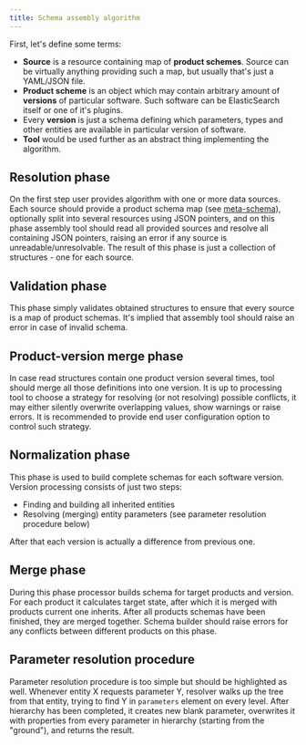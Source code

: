 ```yaml
---
title: Schema assembly algorithm
---
```


First, let's define some terms:

- **Source** is a resource containing map of **product schemes**. 
Source can be virtually anything providing such a map, but usually that's 
just a YAML/JSON file.
- **Product scheme** is an object which may contain arbitrary amount of 
**versions** of particular software. Such software can be ElasticSearch
itself or one of it's plugins.
- Every **version** is just a schema defining which parameters, types 
and other entities are available in particular version of software.
- **Tool** would be used further as an abstract thing implementing the
algorithm.

## Resolution phase

On the first step user provides algorithm with one or more data 
sources. Each source should provide a product schema map (see 
[meta-schema](meta-schema)), optionally split into several resources
using JSON pointers, and on this phase assembly tool should read all 
provided sources and resolve all containing JSON pointers, raising an
error if any source is unreadable/unresolvable. The result of this
phase is just a collection of structures - one for each source.

## Validation phase

This phase simply validates obtained structures to ensure that every 
source is a map of product schemas. It's implied that assembly tool 
should raise an error in case of invalid schema.

## Product-version merge phase

In case read structures contain one product version several times, tool
should merge all those definitions into one version. It is up to 
processing tool to choose a strategy for resolving (or not resolving)
possible conflicts, it may either silently overwrite overlapping 
values, show warnings or raise errors. It is recommended to provide end
user configuration option to control such strategy.

## Normalization phase

This phase is used to build complete schemas for each software version.
Version processing consists of just two steps:

- Finding and building all inherited entities
- Resolving (merging) entity parameters (see parameter resolution 
procedure below)

After that each version is actually a difference from previous one.

## Merge phase

During this phase processor builds schema for target products and 
version. For each product it calculates target state, after which it
is merged with products current one inherits. After all products 
schemas have been finished, they are merged together. Schema builder
should raise errors for any conflicts between different products on 
this phase.

## Parameter resolution procedure

Parameter resolution procedure is too simple but should be highlighted
as well. Whenever entity X requests parameter Y, resolver walks up
the tree from that entity, trying to find Y in `parameters` element on
every level. After hierarchy has been completed, it creates new blank
parameter, overwrites it with properties from every parameter in
hierarchy (starting from the "ground"), and returns the result.
